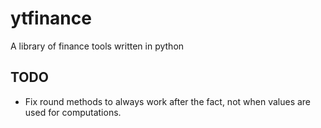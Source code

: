 ytfinance
=========

A library of finance tools written in python

TODO
----
* Fix round methods to always work after the fact, not when values are used for computations.

